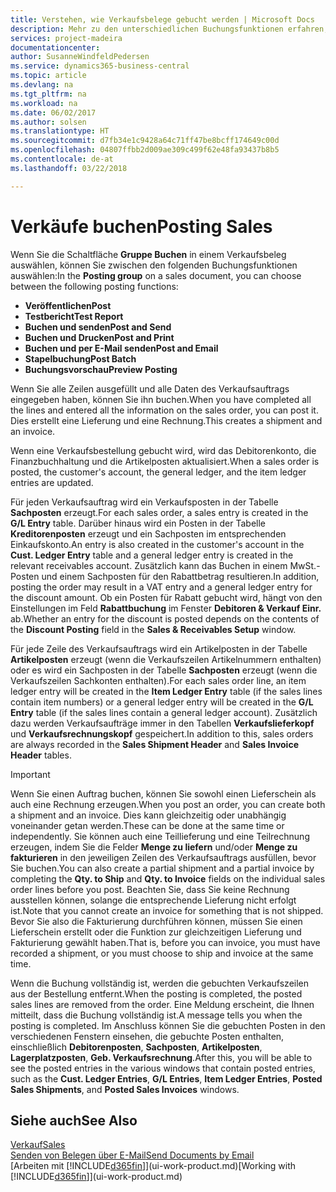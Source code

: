 ```yaml
---
title: Verstehen, wie Verkaufsbelege gebucht werden | Microsoft Docs
description: Mehr zu den unterschiedlichen Buchungsfunktionen erfahren, um Verkaufsbelege zu buchen.
services: project-madeira
documentationcenter: 
author: SusanneWindfeldPedersen
ms.service: dynamics365-business-central
ms.topic: article
ms.devlang: na
ms.tgt_pltfrm: na
ms.workload: na
ms.date: 06/02/2017
ms.author: solsen
ms.translationtype: HT
ms.sourcegitcommit: d7fb34e1c9428a64c71ff47be8bcff174649c00d
ms.openlocfilehash: 04807ffbb2d009ae309c499f62e48fa93437b8b5
ms.contentlocale: de-at
ms.lasthandoff: 03/22/2018

---
```

# <a name="posting-sales"></a><span data-ttu-id="97914-103">Verkäufe buchen</span><span class="sxs-lookup"><span data-stu-id="97914-103">Posting Sales</span></span>
<span data-ttu-id="97914-104">Wenn Sie die Schaltfläche **Gruppe Buchen** in einem Verkaufsbeleg auswählen, können Sie zwischen den folgenden Buchungsfunktionen auswählen:</span><span class="sxs-lookup"><span data-stu-id="97914-104">In the **Posting group** on a sales document, you can choose between the following posting functions:</span></span>

* <span data-ttu-id="97914-105">**Veröffentlichen**</span><span class="sxs-lookup"><span data-stu-id="97914-105">**Post**</span></span>
* <span data-ttu-id="97914-106">**Testbericht**</span><span class="sxs-lookup"><span data-stu-id="97914-106">**Test Report**</span></span>
* <span data-ttu-id="97914-107">**Buchen und senden**</span><span class="sxs-lookup"><span data-stu-id="97914-107">**Post and Send**</span></span>
* <span data-ttu-id="97914-108">**Buchen und Drucken**</span><span class="sxs-lookup"><span data-stu-id="97914-108">**Post and Print**</span></span>
* <span data-ttu-id="97914-109">**Buchen und per E-Mail senden**</span><span class="sxs-lookup"><span data-stu-id="97914-109">**Post and Email**</span></span>
* <span data-ttu-id="97914-110">**Stapelbuchung**</span><span class="sxs-lookup"><span data-stu-id="97914-110">**Post Batch**</span></span>
* <span data-ttu-id="97914-111">**Buchungsvorschau**</span><span class="sxs-lookup"><span data-stu-id="97914-111">**Preview Posting**</span></span>

<span data-ttu-id="97914-112">Wenn Sie alle Zeilen ausgefüllt und alle Daten des Verkaufsauftrags eingegeben haben, können Sie ihn buchen.</span><span class="sxs-lookup"><span data-stu-id="97914-112">When you have completed all the lines and entered all the information on the sales order, you can post it.</span></span> <span data-ttu-id="97914-113">Dies erstellt eine Lieferung und eine Rechnung.</span><span class="sxs-lookup"><span data-stu-id="97914-113">This creates a shipment and an invoice.</span></span>

<span data-ttu-id="97914-114">Wenn eine Verkaufsbestellung gebucht wird, wird das Debitorenkonto, die Finanzbuchhaltung und die Artikelposten aktualisiert.</span><span class="sxs-lookup"><span data-stu-id="97914-114">When a sales order is posted, the customer's account, the general ledger, and the item ledger entries are updated.</span></span>

<span data-ttu-id="97914-115">Für jeden Verkaufsauftrag wird ein Verkaufsposten in der Tabelle **Sachposten** erzeugt.</span><span class="sxs-lookup"><span data-stu-id="97914-115">For each sales order, a sales entry is created in the **G/L Entry** table.</span></span> <span data-ttu-id="97914-116">Darüber hinaus wird ein Posten in der Tabelle **Kreditorenposten** erzeugt und ein Sachposten im entsprechenden Einkaufskonto.</span><span class="sxs-lookup"><span data-stu-id="97914-116">An entry is also created in the customer's account in the **Cust. Ledger Entry** table and a general ledger entry is created in the relevant receivables account.</span></span> <span data-ttu-id="97914-117">Zusätzlich kann das Buchen in einem MwSt.-Posten und einem Sachposten für den Rabattbetrag resultieren.</span><span class="sxs-lookup"><span data-stu-id="97914-117">In addition, posting the order may result in a VAT entry and a general ledger entry for the discount amount.</span></span> <span data-ttu-id="97914-118">Ob ein Posten für Rabatt gebucht wird, hängt von den Einstellungen im Feld **Rabattbuchung** im Fenster **Debitoren & Verkauf Einr.** ab.</span><span class="sxs-lookup"><span data-stu-id="97914-118">Whether an entry for the discount is posted depends on the contents of the **Discount Posting** field in the **Sales & Receivables Setup** window.</span></span>

<span data-ttu-id="97914-119">Für jede Zeile des Verkaufsauftrags wird ein Artikelposten in der Tabelle **Artikelposten** erzeugt (wenn die Verkaufszeilen Artikelnummern enthalten) oder es wird ein Sachposten in der Tabelle **Sachposten** erzeugt (wenn die Verkaufszeilen Sachkonten enthalten).</span><span class="sxs-lookup"><span data-stu-id="97914-119">For each sales order line, an item ledger entry will be created in the **Item Ledger Entry** table (if the sales lines contain item numbers) or a general ledger entry will be created in the **G/L Entry** table (if the sales lines contain a general ledger account).</span></span> <span data-ttu-id="97914-120">Zusätzlich dazu werden Verkaufsaufträge immer in den Tabellen **Verkaufslieferkopf** und **Verkaufsrechnungskopf** gespeichert.</span><span class="sxs-lookup"><span data-stu-id="97914-120">In addition to this, sales orders are always recorded in the **Sales Shipment Header** and **Sales Invoice Header** tables.</span></span>

> [!IMPORTANT]  
>   <span data-ttu-id="97914-121">Wenn Sie einen Auftrag buchen, können Sie sowohl einen Lieferschein als auch eine Rechnung erzeugen.</span><span class="sxs-lookup"><span data-stu-id="97914-121">When you post an order, you can create both a shipment and an invoice.</span></span> <span data-ttu-id="97914-122">Dies kann gleichzeitig oder unabhängig voneinander getan werden.</span><span class="sxs-lookup"><span data-stu-id="97914-122">These can be done at the same time or independently.</span></span> <span data-ttu-id="97914-123">Sie können auch eine Teillieferung und eine Teilrechnung erzeugen, indem Sie die Felder **Menge zu liefern** und/oder **Menge zu fakturieren** in den jeweiligen Zeilen des Verkaufsauftrags ausfüllen, bevor Sie buchen.</span><span class="sxs-lookup"><span data-stu-id="97914-123">You can also create a partial shipment and a partial invoice by completing the **Qty. to Ship** and **Qty. to Invoice** fields on the individual sales order lines before you post.</span></span> <span data-ttu-id="97914-124">Beachten Sie, dass Sie keine Rechnung ausstellen können, solange die entsprechende Lieferung nicht erfolgt ist.</span><span class="sxs-lookup"><span data-stu-id="97914-124">Note that you cannot create an invoice for something that is not shipped.</span></span> <span data-ttu-id="97914-125">Bevor Sie also die Fakturierung durchführen können, müssen Sie einen Lieferschein erstellt oder die Funktion zur gleichzeitigen Lieferung und Fakturierung gewählt haben.</span><span class="sxs-lookup"><span data-stu-id="97914-125">That is, before you can invoice, you must have recorded a shipment, or you must choose to ship and invoice at the same time.</span></span>

<span data-ttu-id="97914-126">Wenn die Buchung vollständig ist, werden die gebuchten Verkaufszeilen aus der Bestellung entfernt.</span><span class="sxs-lookup"><span data-stu-id="97914-126">When the posting is completed, the posted sales lines are removed from the order.</span></span> <span data-ttu-id="97914-127">Eine Meldung erscheint, die Ihnen mitteilt, dass die Buchung vollständig ist.</span><span class="sxs-lookup"><span data-stu-id="97914-127">A message tells you when the posting is completed.</span></span> <span data-ttu-id="97914-128">Im Anschluss können Sie die gebuchten Posten in den verschiedenen Fenstern einsehen, die gebuchte Posten enthalten, einschließlich **Debitorenposten**, **Sachposten**, **Artikelposten**, **Lagerplatzposten**, **Geb. Verkaufsrechnung**.</span><span class="sxs-lookup"><span data-stu-id="97914-128">After this, you will be able to see the posted entries in the various windows that contain posted entries, such as the **Cust. Ledger Entries**, **G/L Entries**, **Item Ledger Entries**, **Posted Sales Shipments**, and **Posted Sales Invoices** windows.</span></span>

## <a name="see-also"></a><span data-ttu-id="97914-129">Siehe auch</span><span class="sxs-lookup"><span data-stu-id="97914-129">See Also</span></span>
[<span data-ttu-id="97914-130">Verkauf</span><span class="sxs-lookup"><span data-stu-id="97914-130">Sales</span></span>](sales-manage-sales.md)  
[<span data-ttu-id="97914-131">Senden von Belegen über E-Mail</span><span class="sxs-lookup"><span data-stu-id="97914-131">Send Documents by Email</span></span>](ui-how-send-documents-email.md)  
<span data-ttu-id="97914-132">[Arbeiten mit [!INCLUDE[d365fin](includes/d365fin_md.md)]](ui-work-product.md)</span><span class="sxs-lookup"><span data-stu-id="97914-132">[Working with [!INCLUDE[d365fin](includes/d365fin_md.md)]](ui-work-product.md)</span></span>


